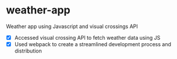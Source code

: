 # weather-app
Weather app using Javascript and visual crossings API

- [x] Accessed visual crossing API to fetch weather data using JS
- [x] Used webpack to create a streamlined development process and distribution
